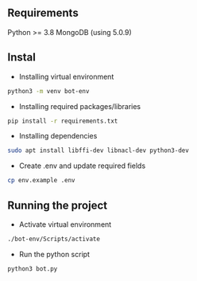 ## Requirements
Python >= 3.8
MongoDB (using 5.0.9)

## Instal
* Installing virtual environment
```sh
python3 -m venv bot-env
```

* Installing required packages/libraries
```sh
pip install -r requirements.txt
```

* Installing dependencies
```sh
sudo apt install libffi-dev libnacl-dev python3-dev
```

* Create .env and update required fields
```sh
cp env.example .env
```

## Running the project

* Activate virtual environment
```sh
./bot-env/Scripts/activate
```

* Run the python script
```sh
python3 bot.py
```
